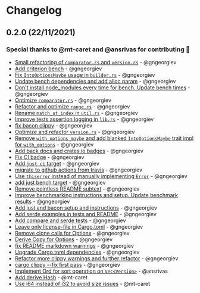 # Changelog

## 0.2.0 (22/11/2021)

### Special thanks to @mt-caret and @ansrivas for contributing 🎉

- [Small refactoring of `comparator.rs` and `version.rs`](https://github.com/gngeorgiev/semver_rs/commit/24f2438781a5ab3ed01f16e868b7c7f8b3ec2ff7) - @gngeorgiev
- [Add criterion bench](https://github.com/gngeorgiev/semver_rs/commit/6349cb021c5abb20d821a0f72b2ee9c904109b91) - @gngeorgiev
- [Fix `IntoOptionsMaybe` usage in `builder.rs`](https://github.com/gngeorgiev/semver_rs/commit/105bf0fadd1dcf730aad3c841708aa2b11be7211) - @gngeorgiev
- [Update bench dependencies and add alloc param](https://github.com/gngeorgiev/semver_rs/commit/7e4b966979ff84fd11ec9ccd2d3bd89ba00b2278) - @gngeorgiev
- [Don't install node_modules every time for bench. Update bench times](https://github.com/gngeorgiev/semver_rs/commit/72e803429aa85aa22b2710c427f3b0cf70c88f12) - @gngeorgiev
- [Optimize `comparator.rs`](https://github.com/gngeorgiev/semver_rs/commit/512ae726ef8ea4417c75c24baf2402592d34f7fe) - @gngeorgiev
- [Refactor and optimize `range.rs`](https://github.com/gngeorgiev/semver_rs/commit/e95b492c6cf649b226119c57f6082846c6f61439) - @gngeorgiev
- [Rename `match_at_index` in `util.rs`](https://github.com/gngeorgiev/semver_rs/commit/1cf78e2b8e7c95ae0451dcd6d8e2cfd2ddd53537) - @gngeorgiev
- [Improve tests assertion logging in `lib.rs`](https://github.com/gngeorgiev/semver_rs/commit/0294e2da27f3cb0ee187feaebfc70e679bacee91) - @gngeorgiev
- [fix bacon clippy](https://github.com/gngeorgiev/semver_rs/commit/baa78f8599930c4aa81d67939c8d3c32e4210768) - @gngeorgiev
- [Optimize and refactor `version.rs`](https://github.com/gngeorgiev/semver_rs/commit/508b2c06c4869811100553204bd96ea355b951aa) - @gngeorgiev
- [Remove `with_options_maybe` and add blanked `IntoOptionsMaybe` trait impl for `with_options`](https://github.com/gngeorgiev/semver_rs/commit/8919a7a3e9f40b35798b41e13e034b176756f4ae) - @gngeorgiev
- [Add back docs and crates.io badges](https://github.com/gngeorgiev/semver_rs/commit/341c30a9711db9b9bb888962b3f82d6d1e59363d) - @gngeorgiev
- [Fix CI badge](https://github.com/gngeorgiev/semver_rs/commit/a5c0cba35b77bf37a2d2f3ab7fc4403e194ba734) - @gngeorgiev
- [Add `just ci` target](https://github.com/gngeorgiev/semver_rs/commit/0bab2831772d949105a04c8b5e9638fc7c6c391a) - @gngeorgiev
- [migrate to github actions from travis](https://github.com/gngeorgiev/semver_rs/commit/a432ebc0e025bd44b8d34a711fad493a1b270f51) - @gngeorgiev
- [Use `thiserror` instead of manually implementing `Error`](https://github.com/gngeorgiev/semver_rs/commit/cedfba24d94d0b56e331b067f9f847ba5732c239) - @gngeorgiev
- [add just bench target](https://github.com/gngeorgiev/semver_rs/commit/2cd801215600e27fade811ca115a57cca67ca7e0) - @gngeorgiev
- [Remove pointless README subtext](https://github.com/gngeorgiev/semver_rs/commit/e744ba7e89b13e6776eb493bb3d18c009a8fa5ad) - @gngeorgiev
- [Improve benchmarking instructions and setup. Update benchmark results](https://github.com/gngeorgiev/semver_rs/commit/bfb8ccb5430c751d6d6503c481d6c3736d3cb69e) - @gngeorgiev
- [Add just and bacon setup and instructions](https://github.com/gngeorgiev/semver_rs/commit/8dcb7513bad3ba121df6ab4e3846ba88830b3607) - @gngeorgiev
- [Add serde examples in tests and README](https://github.com/gngeorgiev/semver_rs/commit/8a3cc76c5a1d912bdc2485632a10de2303029ab4) - @gngeorgiev
- [Add compare and serde tests](https://github.com/gngeorgiev/semver_rs/commit/7bab2badd81e7dca14a74bda439ffa8532d07260) - @gngeorgiev
- [Leave only license-file in Cargo.toml](https://github.com/gngeorgiev/semver_rs/commit/3f834d761d151746b4bac73bcef018e80d45e222) - @gngeorgiev
- [Remove clone calls for Options](https://github.com/gngeorgiev/semver_rs/commit/fee5f45d7536fc0e8bce24b05c27c2b4cff12818) - @gngeorgiev
- [Derive Copy for Options](https://github.com/gngeorgiev/semver_rs/commit/391cc5ecebd7b036ba76da87a8ef1435a3b54d8d) - @gngeorgiev
- [fix README markdown warnings](https://github.com/gngeorgiev/semver_rs/commit/37c604d46fa72a7f6f4e41c77a02af5a52c798d5) - @gngeorgiev
- [Upgrade Cargo.toml dependencies](https://github.com/gngeorgiev/semver_rs/commit/7faf5c0ab4314318c468974defc2dc9de83bd86d) - @gngeorgiev
- [Refactor more clippy warnings and further refactor](https://github.com/gngeorgiev/semver_rs/commit/59e709920c69952a221c9c3181ce08bcccd5fdaf) - @gngeorgiev
- [cargo clippy --fix first pass](https://github.com/gngeorgiev/semver_rs/commit/331418541f31fe1306a2d02a85b647c74507da3a) - @gngeorgiev
- [Implement Ord for sort operation on `Vec<Version>`](https://github.com/gngeorgiev/semver_rs/commit/dd15c55398053eddf6761f6506091f4c8c9216ea) - @ansrivas
- [Add derive Hash](https://github.com/gngeorgiev/semver_rs/commit/6785d56f84601e47b7d63e8d9d41a517fc3bc5be) - @mt-caret
- [Use i64 instead of i32 to avoid size issues](https://github.com/gngeorgiev/semver_rs/commit/3aed23b6d46ee5d44fa77ea344ad2a7c5d56a1c4) - @mt-caret
